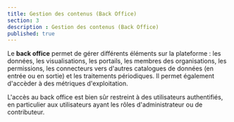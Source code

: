 ```yaml
---
title: Gestion des contenus (Back Office)
section: 3
description : Gestion des contenus (Back Office)
published: true
---
```


Le **back office** permet de gérer différents éléments sur la plateforme :  les données, les visualisations, les portails, les membres des organisations, les permissions, les connecteurs vers d'autres catalogues de données (en entrée ou en sortie) et les traitements périodiques. Il permet également d'accèder à des métriques d'exploitation.

L'accès au back office est bien sûr restreint à des utilisateurs authentifiés, en particulier aux utilisateurs ayant les rôles d'administrateur ou de contributeur.